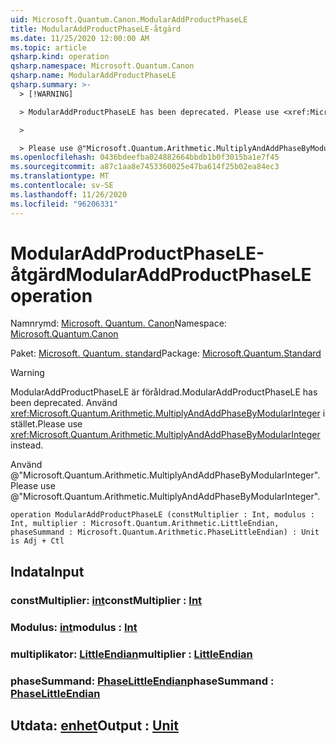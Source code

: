 ```yaml
---
uid: Microsoft.Quantum.Canon.ModularAddProductPhaseLE
title: ModularAddProductPhaseLE-åtgärd
ms.date: 11/25/2020 12:00:00 AM
ms.topic: article
qsharp.kind: operation
qsharp.namespace: Microsoft.Quantum.Canon
qsharp.name: ModularAddProductPhaseLE
qsharp.summary: >-
  > [!WARNING]

  > ModularAddProductPhaseLE has been deprecated. Please use <xref:Microsoft.Quantum.Arithmetic.MultiplyAndAddPhaseByModularInteger> instead.

  >

  > Please use @"Microsoft.Quantum.Arithmetic.MultiplyAndAddPhaseByModularInteger".
ms.openlocfilehash: 0436bdeefba024882664bbdb1b0f3015ba1e7f45
ms.sourcegitcommit: a87c1aa8e7453360025e47ba614f25b02ea84ec3
ms.translationtype: MT
ms.contentlocale: sv-SE
ms.lasthandoff: 11/26/2020
ms.locfileid: "96206331"
---
```

# <a name="modularaddproductphasele-operation"></a><span data-ttu-id="02dfa-102">ModularAddProductPhaseLE-åtgärd</span><span class="sxs-lookup"><span data-stu-id="02dfa-102">ModularAddProductPhaseLE operation</span></span>

<span data-ttu-id="02dfa-103">Namnrymd: [Microsoft. Quantum. Canon](xref:Microsoft.Quantum.Canon)</span><span class="sxs-lookup"><span data-stu-id="02dfa-103">Namespace: [Microsoft.Quantum.Canon](xref:Microsoft.Quantum.Canon)</span></span>

<span data-ttu-id="02dfa-104">Paket: [Microsoft. Quantum. standard](https://nuget.org/packages/Microsoft.Quantum.Standard)</span><span class="sxs-lookup"><span data-stu-id="02dfa-104">Package: [Microsoft.Quantum.Standard](https://nuget.org/packages/Microsoft.Quantum.Standard)</span></span>


> [!WARNING]
> <span data-ttu-id="02dfa-105">ModularAddProductPhaseLE är föråldrad.</span><span class="sxs-lookup"><span data-stu-id="02dfa-105">ModularAddProductPhaseLE has been deprecated.</span></span> <span data-ttu-id="02dfa-106">Använd <xref:Microsoft.Quantum.Arithmetic.MultiplyAndAddPhaseByModularInteger> i stället.</span><span class="sxs-lookup"><span data-stu-id="02dfa-106">Please use <xref:Microsoft.Quantum.Arithmetic.MultiplyAndAddPhaseByModularInteger> instead.</span></span>
>
> <span data-ttu-id="02dfa-107">Använd @"Microsoft.Quantum.Arithmetic.MultiplyAndAddPhaseByModularInteger".</span><span class="sxs-lookup"><span data-stu-id="02dfa-107">Please use @"Microsoft.Quantum.Arithmetic.MultiplyAndAddPhaseByModularInteger".</span></span>



```qsharp
operation ModularAddProductPhaseLE (constMultiplier : Int, modulus : Int, multiplier : Microsoft.Quantum.Arithmetic.LittleEndian, phaseSummand : Microsoft.Quantum.Arithmetic.PhaseLittleEndian) : Unit is Adj + Ctl
```


## <a name="input"></a><span data-ttu-id="02dfa-108">Indata</span><span class="sxs-lookup"><span data-stu-id="02dfa-108">Input</span></span>

### <a name="constmultiplier--int"></a><span data-ttu-id="02dfa-109">constMultiplier: [int](xref:microsoft.quantum.lang-ref.int)</span><span class="sxs-lookup"><span data-stu-id="02dfa-109">constMultiplier : [Int](xref:microsoft.quantum.lang-ref.int)</span></span>




### <a name="modulus--int"></a><span data-ttu-id="02dfa-110">Modulus: [int](xref:microsoft.quantum.lang-ref.int)</span><span class="sxs-lookup"><span data-stu-id="02dfa-110">modulus : [Int](xref:microsoft.quantum.lang-ref.int)</span></span>




### <a name="multiplier--littleendian"></a><span data-ttu-id="02dfa-111">multiplikator: [LittleEndian](xref:Microsoft.Quantum.Arithmetic.LittleEndian)</span><span class="sxs-lookup"><span data-stu-id="02dfa-111">multiplier : [LittleEndian](xref:Microsoft.Quantum.Arithmetic.LittleEndian)</span></span>




### <a name="phasesummand--phaselittleendian"></a><span data-ttu-id="02dfa-112">phaseSummand: [PhaseLittleEndian](xref:Microsoft.Quantum.Arithmetic.PhaseLittleEndian)</span><span class="sxs-lookup"><span data-stu-id="02dfa-112">phaseSummand : [PhaseLittleEndian](xref:Microsoft.Quantum.Arithmetic.PhaseLittleEndian)</span></span>





## <a name="output--unit"></a><span data-ttu-id="02dfa-113">Utdata: [enhet](xref:microsoft.quantum.lang-ref.unit)</span><span class="sxs-lookup"><span data-stu-id="02dfa-113">Output : [Unit](xref:microsoft.quantum.lang-ref.unit)</span></span>

